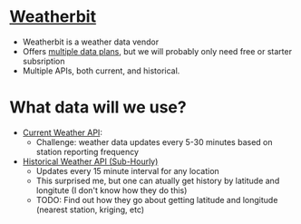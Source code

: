 # [Weatherbit](https://www.weatherbit.io/features)
- Weatherbit is a weather data vendor
- Offers [multiple data plans](https://www.weatherbit.io/pricing), but we will probably only need free or starter subsription
- Multiple APIs, both current, and historical.

# What data will we use?
- [Current Weather API](https://www.weatherbit.io/api/weather-current):
    - Challenge: weather data updates every 5-30 minutes based on station reporting frequency
- [Historical Weather API (Sub-Hourly)](https://www.weatherbit.io/api/weather-history-subhourly)
    - Updates every 15 minute interval for any location
    - This surprised me, but one can atually get history by latitude and longitute (I don't know how they do this)
    - TODO: Find out how they go about getting latitude and longitude (nearest station, kriging, etc)
